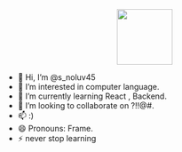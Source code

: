 <div id="header" align="center">
  <img src="https://media.giphy.com/media/M9gbBd9nbDrOTu1Mqx/giphy.gif" width="100"/>
</div>

- 👋 Hi, I’m @s_noluv45
- 👀 I’m interested in computer language.
- 🌱 I’m currently learning React , Backend.
- 💞️ I’m looking to collaborate on ?!!@#.
- 📫 :)
- 😄 Pronouns: Frame.
- ⚡ never stop learning

<!---
Solrawit/Solrawit is a ✨ special ✨ repository because its `README.md` (this file) appears on your GitHub profile.
You can click the Preview link to take a look at your changes.
--->
